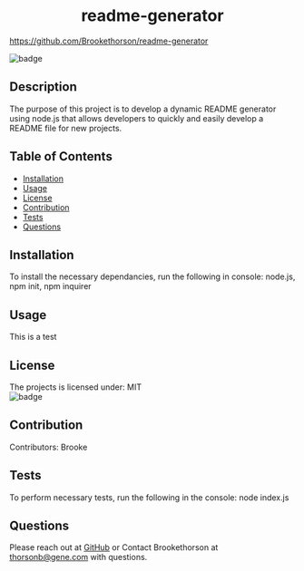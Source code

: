 

<h1 align="center">readme-generator</h1>

https://github.com/Brookethorson/readme-generator

![badge](https://img.shields.io/badge/license-MIT-blue) <br />

## Description
The purpose of this project is to develop a dynamic README generator using node.js that allows developers to quickly and easily develop a README file for new projects.
## Table of Contents 
* [Installation](#installation)
* [Usage](#usage)
* [License](#license)
* [Contribution](#contribution)
* [Tests](#tests)
* [Questions](#questions)

## Installation
To install the necessary dependancies, run the following in console: 
node.js, npm init, npm inquirer

## Usage
This is a test

## License
The projects is licensed under: MIT  
![badge](https://img.shields.io/badge/license-MIT-blue)
<br />


## Contribution
​Contributors: Brooke

## Tests
To perform necessary tests, run the following in the console:
 node index.js

## Questions
Please reach out at [GitHub](https://github.com/Brookethorson) 
or 
Contact Brookethorson at thorsonb@gene.com with questions.
